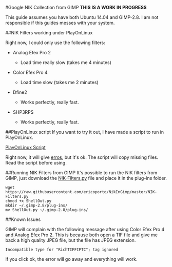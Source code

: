 #Google NIK Collection from GIMP
**THIS IS A WORK IN PROGRESS**

This guide assumes you have both Ubuntu 14.04 and GIMP-2.8. I am not responsible
if this guides messes with your system.

##NIK Filters working under PlayOnLinux

Right now, I could only use the following filters:

* Analog Efex Pro 2
    * Load time really slow (takes me 4 minutes)

* Color Efex Pro 4
    * Load time slow (takes me 2 minutes)

* Dfine2
    * Works perfectly, really fast.

* SHP3RPS
    * Works perfectly, really fast.

##PlayOnLinux script
If you want to try it out, I have made a script to run in PlayOnLinux.

[PlayOnLinux Script](nikplayonlinux.sh)

Right now, it will give [erros](errorduringinstall.txt), but it's ok. The script
will copy missing files. Read the script before using.

##Running NIK Filters from GIMP
It's possible to run the NIK filters from GIMP, just download the [NIK-Filters.py](NIK-Filters.py)
file and place it in the plug-ins folder.

    wget https://raw.githubusercontent.com/ericoporto/NikInGimp/master/NIK-Filters.py
    chmod +x ShellOut.py
    mkdir ~/.gimp-2.8/plug-ins/
    mv ShellOut.py ~/.gimp-2.8/plug-ins/


##Known Issues

GIMP will complain with the following message after using Color Efex Pro 4 and
Analog Efex Pro 2. This is because both open a TIF file and give me back a high
quality JPEG file, but the file has JPEG extension.

    Incompatible type for "RichTIFFIPTC"; tag ignored

If you click ok, the error will go away and everything will work.
